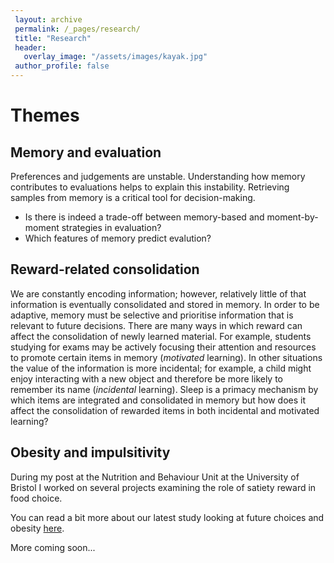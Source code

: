 ```yaml
---
 layout: archive
 permalink: /_pages/research/
 title: "Research"
 header:
   overlay_image: "/assets/images/kayak.jpg"
 author_profile: false  
---
```


# Themes

## Memory and evaluation

Preferences and judgements are unstable. Understanding how memory contributes to evaluations helps to explain this instability. Retrieving samples from memory is a critical tool for decision-making. 

* Is there is indeed a trade-off between memory-based and moment-by-moment strategies in evaluation?
* Which features of memory predict evalution?

## Reward-related consolidation

We are constantly encoding information; however, relatively little of that information is eventually consolidated and stored in memory. In order to be adaptive, memory must be selective and prioritise information that is relevant to future decisions. There are many ways in which reward can affect the consolidation of newly learned material. For example, students studying for exams may be actively focusing their attention and resources to promote certain items in memory (*motivated* learning). In other situations the value of the information is more incidental; for example, a child might enjoy interacting with a new object and therefore be more likely to remember its name (*incidental* learning). Sleep is a primacy mechanism by which items are integrated and consolidated in memory but how does it affect the consolidation of rewarded items in both incidental and motivated learning?

## Obesity and impulsitivity

During my post at the Nutrition and Behaviour Unit at the University of Bristol I worked on several projects examining the role of satiety reward in food choice.

You can read a bit more about our latest study looking at future choices and obesity [here](https://scienmag.com/obese-and-overweight-less-likely-to-consider-next-meal-when-making-portion-size-decisions/).  

More coming soon...
